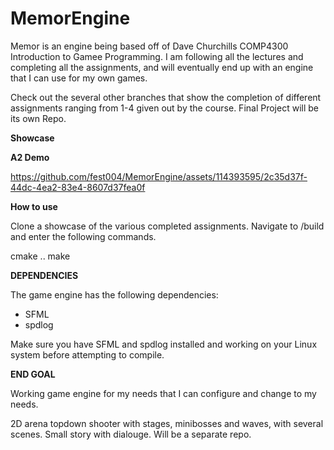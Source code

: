 # MemorEngine

Memor is an engine being based off of Dave Churchills COMP4300 Introduction to Gamee Programming. I am following all the lectures and completing all the assignments, and will eventually end up with an engine that I can use for my own games. 

Check out the several other branches that show the completion of different assignments ranging from 1-4 given out by the course. Final Project will be its own Repo. 

**Showcase**

**A2 Demo**

https://github.com/fest004/MemorEngine/assets/114393595/2c35d37f-44dc-4ea2-83e4-8607d37fea0f


**How to use**

Clone a showcase of the various completed assignments. Navigate to /build and enter the following commands. 

cmake ..
make

**DEPENDENCIES**

The game engine has the following dependencies:

- SFML
- spdlog

Make sure you have SFML and spdlog installed and working on your Linux system before attempting to compile. 

**END GOAL**

Working game engine for my needs that I can configure and change to my needs. 


2D arena topdown shooter with stages, minibosses and waves, with several scenes. Small story with dialouge. Will be a separate repo. 
